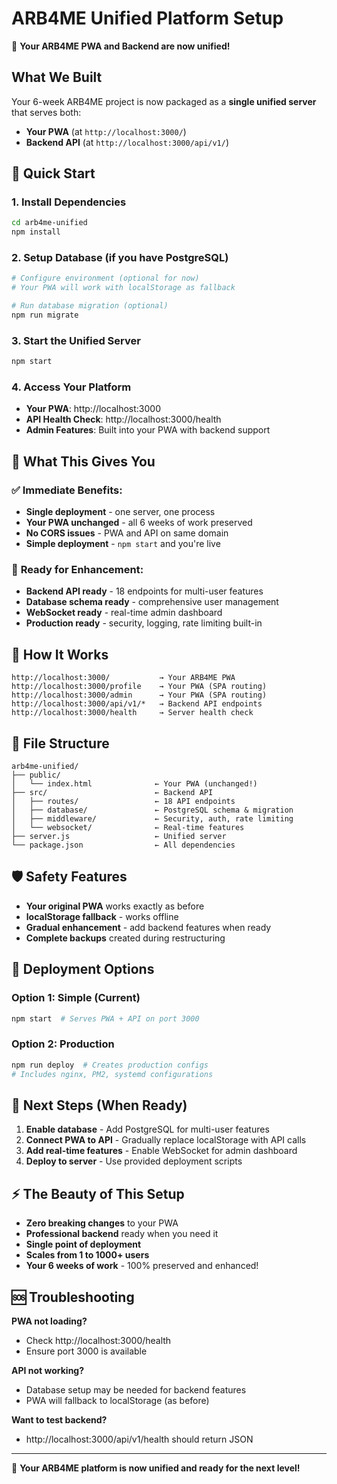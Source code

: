 # ARB4ME Unified Platform Setup

🎉 **Your ARB4ME PWA and Backend are now unified!**

## What We Built

Your 6-week ARB4ME project is now packaged as a **single unified server** that serves both:
- **Your PWA** (at `http://localhost:3000/`)
- **Backend API** (at `http://localhost:3000/api/v1/`)

## 🚀 Quick Start

### 1. Install Dependencies
```bash
cd arb4me-unified
npm install
```

### 2. Setup Database (if you have PostgreSQL)
```bash
# Configure environment (optional for now)
# Your PWA will work with localStorage as fallback

# Run database migration (optional)
npm run migrate
```

### 3. Start the Unified Server
```bash
npm start
```

### 4. Access Your Platform
- **Your PWA**: http://localhost:3000
- **API Health Check**: http://localhost:3000/health
- **Admin Features**: Built into your PWA with backend support

## 🎯 What This Gives You

### ✅ **Immediate Benefits:**
- **Single deployment** - one server, one process
- **Your PWA unchanged** - all 6 weeks of work preserved
- **No CORS issues** - PWA and API on same domain
- **Simple deployment** - `npm start` and you're live

### 🔮 **Ready for Enhancement:**
- **Backend API ready** - 18 endpoints for multi-user features
- **Database schema ready** - comprehensive user management
- **WebSocket ready** - real-time admin dashboard
- **Production ready** - security, logging, rate limiting built-in

## 🔧 How It Works

```
http://localhost:3000/           → Your ARB4ME PWA
http://localhost:3000/profile    → Your PWA (SPA routing)
http://localhost:3000/admin      → Your PWA (SPA routing)
http://localhost:3000/api/v1/*   → Backend API endpoints
http://localhost:3000/health     → Server health check
```

## 📁 File Structure

```
arb4me-unified/
├── public/
│   └── index.html              ← Your PWA (unchanged!)
├── src/                        ← Backend API
│   ├── routes/                 ← 18 API endpoints
│   ├── database/               ← PostgreSQL schema & migration
│   ├── middleware/             ← Security, auth, rate limiting
│   └── websocket/              ← Real-time features
├── server.js                   ← Unified server
└── package.json                ← All dependencies
```

## 🛡️ Safety Features

- **Your original PWA** works exactly as before
- **localStorage fallback** - works offline
- **Gradual enhancement** - add backend features when ready
- **Complete backups** created during restructuring

## 🚀 Deployment Options

### Option 1: Simple (Current)
```bash
npm start  # Serves PWA + API on port 3000
```

### Option 2: Production
```bash
npm run deploy  # Creates production configs
# Includes nginx, PM2, systemd configurations
```

## 🔄 Next Steps (When Ready)

1. **Enable database** - Add PostgreSQL for multi-user features
2. **Connect PWA to API** - Gradually replace localStorage with API calls
3. **Add real-time features** - Enable WebSocket for admin dashboard
4. **Deploy to server** - Use provided deployment scripts

## ⚡ The Beauty of This Setup

- **Zero breaking changes** to your PWA
- **Professional backend** ready when you need it  
- **Single point of deployment**
- **Scales from 1 to 1000+ users**
- **Your 6 weeks of work** - 100% preserved and enhanced!

## 🆘 Troubleshooting

**PWA not loading?**
- Check http://localhost:3000/health
- Ensure port 3000 is available

**API not working?**
- Database setup may be needed for backend features
- PWA will fallback to localStorage (as before)

**Want to test backend?**
- http://localhost:3000/api/v1/health should return JSON

---

🎉 **Your ARB4ME platform is now unified and ready for the next level!**